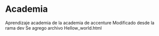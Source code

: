 # Academia
Aprendizaje academia
de la academia de accenture
Modificado desde la rama dev
Se agrego archivo Hellow_world.html

